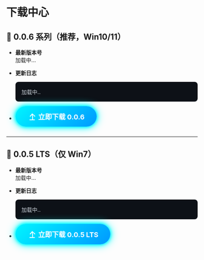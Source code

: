 # 下载中心

<style>
@keyframes neon{0%{box-shadow:0 0 5px #0ff,0 0 10px #0ff,0 0 20px #0ff}50%{box-shadow:0 0 10px #0ff,0 0 20px #0ff,0 0 40px #0ff}100%{box-shadow:0 0 5px #0ff,0 0 10px #0ff,0 0 20px #0ff}}
.btn-dl{display:inline-flex;align-items:center;gap:8px;margin:12px 0;padding:14px 32px;font-size:18px;font-weight:700;color:#fff;background:linear-gradient(135deg,#00f5ff 0%,#0099ff 100%);border:none;border-radius:50px;text-decoration:none;animation:neon 2s infinite;transition:transform .3s}
.btn-dl:hover{transform:scale(1.05)}
.log-box{background:#0d1117;color:#c9d1d9;padding:16px;border-radius:8px;white-space:pre-wrap;font-family:Consolas,Monaco,"Courier New",monospace;max-height:300px;overflow-y:auto}
</style>

<script setup>
// 用 JSONP 绕过 CORS：Gitee 支持 ?callback=xxx
function loadText (url, id) {
  const cb = 'cb_' + Math.random().toString(36).slice(2)
  const script = document.createElement('script')
  script.src = url + '?callback=' + cb
  window[cb] = txt => {
    document.getElementById(id).textContent = txt.trim()
    delete window[cb]
    script.remove()
  }
  script.onerror = () => {
    document.getElementById(id).textContent = '获取失败，请稍后刷新重试。'
    script.remove()
  }
  document.head.appendChild(script)
}

onMounted(() => {
  loadText('https://gitee.com/linfon18/minecraft-connect-tool-api/raw/master/version006.txt',  'v-006')
  loadText('https://gitee.com/linfon18/minecraft-connect-tool-api/raw/master/updatelog6',      'log-006')
  loadText('https://gitee.com/linfon18/minecraft-connect-tool-api/raw/master/005/version005',  'v-005')
  loadText('https://gitee.com/linfon18/minecraft-connect-tool-api/raw/master/005/005Updatelog','log-005')
})
</script>

## 🚀 0.0.6 系列（推荐，Win10/11）

- **最新版本号**  
  <span id="v-006">加载中…</span>

- **更新日志**  
  <div class="log-box" id="log-006">加载中…</div>

- <a class="btn-dl" href="https://gitee.com/linfon18/minecraft-connect-tool-api/raw/master/006/Latest.exe">
    <svg width="20" height="20" fill="currentColor"><path d="M5 20h14v-2H5v2zm7-18L5.5 9.5 7 11l5-5v14h2V6l5 5 1.5-1.5L12 2z"/></svg>
    立即下载 0.0.6
  </a>

---

## 🔧 0.0.5 LTS（仅 Win7）

- **最新版本号**  
  <span id="v-005">加载中…</span>

- **更新日志**  
  <div class="log-box" id="log-005">加载中…</div>

- <a class="btn-dl" href="https://gitee.com/linfon18/minecraft-connect-tool-api/raw/master/005/Latest.exe">
    <svg width="20" height="20" fill="currentColor"><path d="M5 20h14v-2H5v2zm7-18L5.5 9.5 7 11l5-5v14h2V6l5 5 1.5-1.5L12 2z"/></svg>
    立即下载 0.0.5 LTS
  </a>
